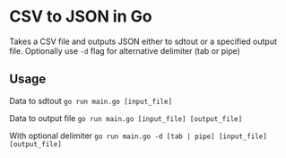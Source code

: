 # CSV to JSON in Go

Takes a CSV file and outputs JSON either to sdtout or a specified output file.
Optionally use `-d` flag for alternative delimiter (tab or pipe)

## Usage

Data to sdtout
`go run main.go [input_file]`

Data to output file
`go run main.go [input_file] [output_file]`

With optional delimiter
`go run main.go -d [tab | pipe] [input_file] [output_file]`
